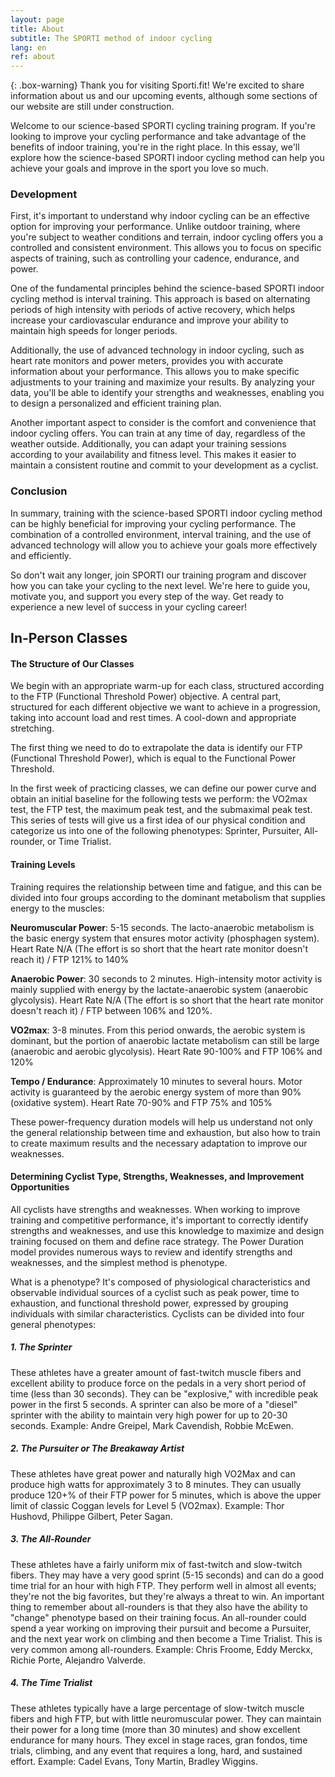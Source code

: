 ```yaml
---
layout: page
title: About
subtitle: The SPORTI method of indoor cycling
lang: en
ref: about
---
```


{: .box-warning}
Thank you for visiting Sporti.fit! We're excited to share information about us and our upcoming events, although some sections of our website are still under construction.

Welcome to our science-based SPORTI cycling training program. If you're looking to improve your cycling performance and take advantage of the benefits of indoor training, you're in the right place. In this essay, we'll explore how the science-based SPORTI indoor cycling method can help you achieve your goals and improve in the sport you love so much.

### Development

First, it's important to understand why indoor cycling can be an effective option for improving your performance. Unlike outdoor training, where you're subject to weather conditions and terrain, indoor cycling offers you a controlled and consistent environment. This allows you to focus on specific aspects of training, such as controlling your cadence, endurance, and power.

One of the fundamental principles behind the science-based SPORTI indoor cycling method is interval training. This approach is based on alternating periods of high intensity with periods of active recovery, which helps increase your cardiovascular endurance and improve your ability to maintain high speeds for longer periods.

Additionally, the use of advanced technology in indoor cycling, such as heart rate monitors and power meters, provides you with accurate information about your performance. This allows you to make specific adjustments to your training and maximize your results. By analyzing your data, you'll be able to identify your strengths and weaknesses, enabling you to design a personalized and efficient training plan.

Another important aspect to consider is the comfort and convenience that indoor cycling offers. You can train at any time of day, regardless of the weather outside. Additionally, you can adapt your training sessions according to your availability and fitness level. This makes it easier to maintain a consistent routine and commit to your development as a cyclist.

### Conclusion

In summary, training with the science-based SPORTI indoor cycling method can be highly beneficial for improving your cycling performance. The combination of a controlled environment, interval training, and the use of advanced technology will allow you to achieve your goals more effectively and efficiently.

So don't wait any longer, join SPORTI our training program and discover how you can take your cycling to the next level. We're here to guide you, motivate you, and support you every step of the way. Get ready to experience a new level of success in your cycling career!

<a name=InPerson></a>

## In-Person Classes

#### The Structure of Our Classes
We begin with an appropriate warm-up for each class, structured according to the FTP (Functional Threshold Power) objective. A central part, structured for each different objective we want to achieve in a progression, taking into account load and rest times. A cool-down and appropriate stretching.

The first thing we need to do to extrapolate the data is identify our FTP (Functional Threshold Power), which is equal to the Functional Power Threshold.

In the first week of practicing classes, we can define our power curve and obtain an initial baseline for the following tests we perform: the VO2max test, the FTP test, the maximum peak test, and the submaximal peak test. This series of tests will give us a first idea of our physical condition and categorize us into one of the following phenotypes: Sprinter, Pursuiter, All-rounder, or Time Trialist.

#### Training Levels
Training requires the relationship between time and fatigue, and this can be divided into four groups according to the dominant metabolism that supplies energy to the muscles:

**Neuromuscular Power**: 5-15 seconds. The lacto-anaerobic metabolism is the basic energy system that ensures motor activity (phosphagen system). Heart Rate N/A (The effort is so short that the heart rate monitor doesn't reach it) / FTP 121% to 140%

**Anaerobic Power**: 30 seconds to 2 minutes. High-intensity motor activity is mainly supplied with energy by the lactate-anaerobic system (anaerobic glycolysis). Heart Rate N/A (The effort is so short that the heart rate monitor doesn't reach it) / FTP between 106% and 120%.

**VO2max**: 3-8 minutes. From this period onwards, the aerobic system is dominant, but the portion of anaerobic lactate metabolism can still be large (anaerobic and aerobic glycolysis). Heart Rate 90-100% and FTP 106% and 120%

**Tempo / Endurance**: Approximately 10 minutes to several hours. Motor activity is guaranteed by the aerobic energy system of more than 90% (oxidative system). Heart Rate 70-90% and FTP 75% and 105%

These power-frequency duration models will help us understand not only the general relationship between time and exhaustion, but also how to train to create maximum results and the necessary adaptation to improve our weaknesses.

#### Determining Cyclist Type, Strengths, Weaknesses, and Improvement Opportunities
All cyclists have strengths and weaknesses. When working to improve training and competitive performance, it's important to correctly identify strengths and weaknesses, and use this knowledge to maximize and design training focused on them and define race strategy. The Power Duration model provides numerous ways to review and identify strengths and weaknesses, and the simplest method is phenotype.

What is a phenotype? It's composed of physiological characteristics and observable individual sources of a cyclist such as peak power, time to exhaustion, and functional threshold power, expressed by grouping individuals with similar characteristics. Cyclists can be divided into four general phenotypes:

##### 1. The Sprinter
These athletes have a greater amount of fast-twitch muscle fibers and excellent ability to produce force on the pedals in a very short period of time (less than 30 seconds). They can be "explosive," with incredible peak power in the first 5 seconds. A sprinter can also be more of a "diesel" sprinter with the ability to maintain very high power for up to 20-30 seconds. Example: Andre Greipel, Mark Cavendish, Robbie McEwen.

##### 2. The Pursuiter or The Breakaway Artist
These athletes have great power and naturally high VO2Max and can produce high watts for approximately 3 to 8 minutes. They can usually produce 120+% of their FTP power for 5 minutes, which is above the upper limit of classic Coggan levels for Level 5 (VO2max). Example: Thor Hushovd, Philippe Gilbert, Peter Sagan.

##### 3. The All-Rounder
These athletes have a fairly uniform mix of fast-twitch and slow-twitch fibers. They may have a very good sprint (5-15 seconds) and can do a good time trial for an hour with high FTP. They perform well in almost all events; they're not the big favorites, but they're always a threat to win. An important thing to remember about all-rounders is that they also have the ability to "change" phenotype based on their training focus. An all-rounder could spend a year working on improving their pursuit and become a Pursuiter, and the next year work on climbing and then become a Time Trialist. This is very common among all-rounders. Example: Chris Froome, Eddy Merckx, Richie Porte, Alejandro Valverde.

##### 4. The Time Trialist
These athletes typically have a large percentage of slow-twitch muscle fibers and high FTP, but with little neuromuscular power. They can maintain their power for a long time (more than 30 minutes) and show excellent endurance for many hours. They excel in stage races, gran fondos, time trials, climbing, and any event that requires a long, hard, and sustained effort. Example: Cadel Evans, Tony Martin, Bradley Wiggins.
